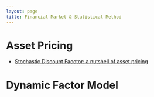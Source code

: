 ```yaml
---
layout: page
title: Financial Market & Statistical Method
---
```



# Asset Pricing

- [Stochastic Discount Facotor: a nutshell of asset pricing](https://skybluerw.github.io/2023/03/17/sdf-nutshell.html)


# Dynamic Factor Model
